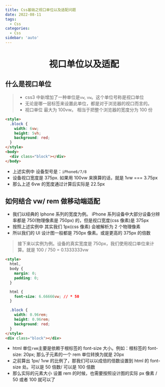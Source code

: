 ```yaml
---
title: Css基础之视口单位以及适配问题
date: 2022-08-11
tags:
  - Css
categories:
  - Css
sidebar: 'auto'
---
```


<div align = "center"><h1>视口单位以及适配</h1></div>

## 什么是视口单位

> - css3 中新增加了一种单位是`vw`, `vw`。这个单位号称是视口单位
> - 无论是哪一层标签来设置此单位，都是对于浏览器的视口而言的。
> - 视口单位 最大为 100vw。 相当于把整个浏览器的宽度分为 100 份

```html
<style>
  .block {
    width: 6vw;
    height: 5vh;
    background: red;
  }
</style>
<body>
  <div class="block"></div>
</body>
```

- 上述实例中 设备型号是：`iPhone6/7/8`
- 设备视口宽度是 375px. 如果用 100vw 来换算的话，就是 1vw === 3.75px
- 那么上述 6vw 的宽度通过计算后实际是 22.5px

## 如何结合 vw/ rem 做移动端适配

- 我们以经典的 Iphone 系列的宽度为例。 iPhone 系列设备中大部分设备分辨率都是 750(物理像素是 750px) 的，但是视口宽度(css 像素)是 375px
- 按照上述实例中 其实我们 1px(css 像素) 会被解析为 2 个物理像素
- 所以我们的 UI 设计图一般都是 750px 像素。或是更高的 375px 的倍数

> 接下来以实例为例。设备的真实宽度是 750px，我们使用视口单位来计算。就是 100 / 750 = 0.1333333vw

```html
<style>
  html,
  body {
    margin: 0;
    padding: 0;
  }

  html {
    font-size: 6.66666vw; // * 50
  }

  .block {
    width: 0.96rem;
    height: 0.96rem;
    background: red;
  }
</style>
<div class="block"></div>
```

- html 单位`rem`主要是依赖于根标签的 font-size 大小。例如：根标签的 font-size: 20px; 那么子元素的一个 rem 单位转换为就是 20px
- 之前算出 1px/ 1vw 的比例了，那我们可以以成倍的倍数设置到 html 的 font-size 处。可以是 50 倍数/ 可以是 100 倍数
- 那么实际的元素大小 设置 rem 的时候，也需要按照设计图的实际 px 像素 / 50 或者 100 就可以了
